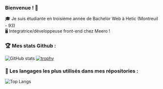 ### Bienvenue ! 👋 

🎓 Je suis étudiante en troisième année de Bachelor Web à Hetic (Montreuil - 93) <br>
🖥  Integratrice/développeuse front-end chez Meero !


### 🏆  Mes stats Github : 

<a align="center">![GitHub stats](https://github-readme-stats.vercel.app/api?username=ConstancePetillot&show_icons=true&theme=dracula)
</a>
<a align="center">[![trophy](https://github-profile-trophy.vercel.app/?username=ConstancePetillot&theme=dracula)](https://github.com/ConstancePetillot/github-profile-trophy)

</a>

### 💎  Les langages les plus utilisés dans mes répositories :
<a align="center">![Top Langs](https://github-readme-stats.vercel.app/api/top-langs/?username=ConstancePetillot&theme=dracula)
</a>

<br>
<br>
<br>



<!--
**cpetillot/cpetillot** is a ✨ _special_ ✨ repository because its `README.md` (this file) appears on your GitHub profile.
